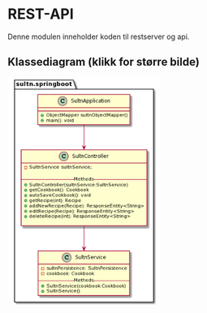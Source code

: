 # REST-API

Denne modulen inneholder koden til restserver og api.

## Klassediagram (klikk for større bilde)
<img src="/img/diagrams/classdiagramREST.png" alt="Class diagram" width="300">
